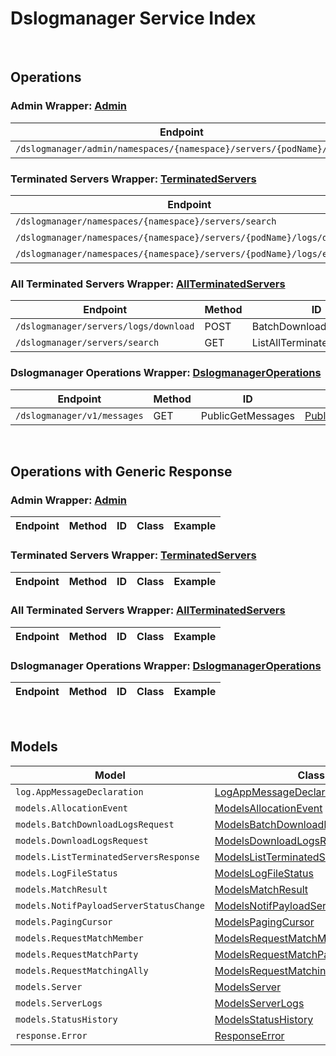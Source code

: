 # Dslogmanager Service Index

&nbsp;

## Operations

### Admin Wrapper:  [Admin](../../AccelByte.Sdk/Api/Dslogmanager/Wrapper/Admin.cs)
| Endpoint | Method | ID | Class | Example |
|---|---|---|---|---|
| `/dslogmanager/admin/namespaces/{namespace}/servers/{podName}/logs` | GET | GetServerLogs | [GetServerLogs](../../AccelByte.Sdk/Api/Dslogmanager/Operation/Admin/GetServerLogs.cs) | [GetServerLogs](../../samples/AccelByte.Sdk.Sample.Cli/ApiCommand/Dslogmanager/Admin/GetServerLogs.cs) |

### Terminated Servers Wrapper:  [TerminatedServers](../../AccelByte.Sdk/Api/Dslogmanager/Wrapper/TerminatedServers.cs)
| Endpoint | Method | ID | Class | Example |
|---|---|---|---|---|
| `/dslogmanager/namespaces/{namespace}/servers/search` | GET | ListTerminatedServers | [ListTerminatedServers](../../AccelByte.Sdk/Api/Dslogmanager/Operation/TerminatedServers/ListTerminatedServers.cs) | [ListTerminatedServers](../../samples/AccelByte.Sdk.Sample.Cli/ApiCommand/Dslogmanager/TerminatedServers/ListTerminatedServers.cs) |
| `/dslogmanager/namespaces/{namespace}/servers/{podName}/logs/download` | GET | DownloadServerLogs | [DownloadServerLogs](../../AccelByte.Sdk/Api/Dslogmanager/Operation/TerminatedServers/DownloadServerLogs.cs) | [DownloadServerLogs](../../samples/AccelByte.Sdk.Sample.Cli/ApiCommand/Dslogmanager/TerminatedServers/DownloadServerLogs.cs) |
| `/dslogmanager/namespaces/{namespace}/servers/{podName}/logs/exists` | GET | CheckServerLogs | [CheckServerLogs](../../AccelByte.Sdk/Api/Dslogmanager/Operation/TerminatedServers/CheckServerLogs.cs) | [CheckServerLogs](../../samples/AccelByte.Sdk.Sample.Cli/ApiCommand/Dslogmanager/TerminatedServers/CheckServerLogs.cs) |

### All Terminated Servers Wrapper:  [AllTerminatedServers](../../AccelByte.Sdk/Api/Dslogmanager/Wrapper/AllTerminatedServers.cs)
| Endpoint | Method | ID | Class | Example |
|---|---|---|---|---|
| `/dslogmanager/servers/logs/download` | POST | BatchDownloadServerLogs | [BatchDownloadServerLogs](../../AccelByte.Sdk/Api/Dslogmanager/Operation/AllTerminatedServers/BatchDownloadServerLogs.cs) | [BatchDownloadServerLogs](../../samples/AccelByte.Sdk.Sample.Cli/ApiCommand/Dslogmanager/AllTerminatedServers/BatchDownloadServerLogs.cs) |
| `/dslogmanager/servers/search` | GET | ListAllTerminatedServers | [ListAllTerminatedServers](../../AccelByte.Sdk/Api/Dslogmanager/Operation/AllTerminatedServers/ListAllTerminatedServers.cs) | [ListAllTerminatedServers](../../samples/AccelByte.Sdk.Sample.Cli/ApiCommand/Dslogmanager/AllTerminatedServers/ListAllTerminatedServers.cs) |

### Dslogmanager Operations Wrapper:  [DslogmanagerOperations](../../AccelByte.Sdk/Api/Dslogmanager/Wrapper/DslogmanagerOperations.cs)
| Endpoint | Method | ID | Class | Example |
|---|---|---|---|---|
| `/dslogmanager/v1/messages` | GET | PublicGetMessages | [PublicGetMessages](../../AccelByte.Sdk/Api/Dslogmanager/Operation/DslogmanagerOperations/PublicGetMessages.cs) | [PublicGetMessages](../../samples/AccelByte.Sdk.Sample.Cli/ApiCommand/Dslogmanager/DslogmanagerOperations/PublicGetMessages.cs) |


&nbsp;

## Operations with Generic Response

### Admin Wrapper:  [Admin](../../AccelByte.Sdk/Api/Dslogmanager/Wrapper/Admin.cs)
| Endpoint | Method | ID | Class | Example |
|---|---|---|---|---|

### Terminated Servers Wrapper:  [TerminatedServers](../../AccelByte.Sdk/Api/Dslogmanager/Wrapper/TerminatedServers.cs)
| Endpoint | Method | ID | Class | Example |
|---|---|---|---|---|

### All Terminated Servers Wrapper:  [AllTerminatedServers](../../AccelByte.Sdk/Api/Dslogmanager/Wrapper/AllTerminatedServers.cs)
| Endpoint | Method | ID | Class | Example |
|---|---|---|---|---|

### Dslogmanager Operations Wrapper:  [DslogmanagerOperations](../../AccelByte.Sdk/Api/Dslogmanager/Wrapper/DslogmanagerOperations.cs)
| Endpoint | Method | ID | Class | Example |
|---|---|---|---|---|


&nbsp;

## Models

| Model | Class |
|---|---|
| `log.AppMessageDeclaration` | [LogAppMessageDeclaration](../../AccelByte.Sdk/Api/Dslogmanager/Model/LogAppMessageDeclaration.cs) |
| `models.AllocationEvent` | [ModelsAllocationEvent](../../AccelByte.Sdk/Api/Dslogmanager/Model/ModelsAllocationEvent.cs) |
| `models.BatchDownloadLogsRequest` | [ModelsBatchDownloadLogsRequest](../../AccelByte.Sdk/Api/Dslogmanager/Model/ModelsBatchDownloadLogsRequest.cs) |
| `models.DownloadLogsRequest` | [ModelsDownloadLogsRequest](../../AccelByte.Sdk/Api/Dslogmanager/Model/ModelsDownloadLogsRequest.cs) |
| `models.ListTerminatedServersResponse` | [ModelsListTerminatedServersResponse](../../AccelByte.Sdk/Api/Dslogmanager/Model/ModelsListTerminatedServersResponse.cs) |
| `models.LogFileStatus` | [ModelsLogFileStatus](../../AccelByte.Sdk/Api/Dslogmanager/Model/ModelsLogFileStatus.cs) |
| `models.MatchResult` | [ModelsMatchResult](../../AccelByte.Sdk/Api/Dslogmanager/Model/ModelsMatchResult.cs) |
| `models.NotifPayloadServerStatusChange` | [ModelsNotifPayloadServerStatusChange](../../AccelByte.Sdk/Api/Dslogmanager/Model/ModelsNotifPayloadServerStatusChange.cs) |
| `models.PagingCursor` | [ModelsPagingCursor](../../AccelByte.Sdk/Api/Dslogmanager/Model/ModelsPagingCursor.cs) |
| `models.RequestMatchMember` | [ModelsRequestMatchMember](../../AccelByte.Sdk/Api/Dslogmanager/Model/ModelsRequestMatchMember.cs) |
| `models.RequestMatchParty` | [ModelsRequestMatchParty](../../AccelByte.Sdk/Api/Dslogmanager/Model/ModelsRequestMatchParty.cs) |
| `models.RequestMatchingAlly` | [ModelsRequestMatchingAlly](../../AccelByte.Sdk/Api/Dslogmanager/Model/ModelsRequestMatchingAlly.cs) |
| `models.Server` | [ModelsServer](../../AccelByte.Sdk/Api/Dslogmanager/Model/ModelsServer.cs) |
| `models.ServerLogs` | [ModelsServerLogs](../../AccelByte.Sdk/Api/Dslogmanager/Model/ModelsServerLogs.cs) |
| `models.StatusHistory` | [ModelsStatusHistory](../../AccelByte.Sdk/Api/Dslogmanager/Model/ModelsStatusHistory.cs) |
| `response.Error` | [ResponseError](../../AccelByte.Sdk/Api/Dslogmanager/Model/ResponseError.cs) |
